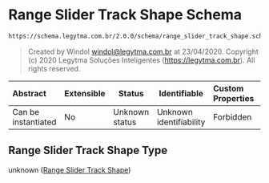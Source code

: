 # Range Slider Track Shape Schema

```txt
https://schema.legytma.com.br/2.0.0/schema/range_slider_track_shape.schema.json
```




> Created by Windol [windol@legytma.com.br](mailto:windol@legytma.com.br) at 23/04/2020.
> Copyright (c) 2020 Legytma Soluções Inteligentes (<https://legytma.com.br>). All rights reserved.
>

| Abstract            | Extensible | Status         | Identifiable            | Custom Properties | Additional Properties | Access Restrictions | Defined In                                                                                                    |
| :------------------ | ---------- | -------------- | ----------------------- | :---------------- | --------------------- | ------------------- | ------------------------------------------------------------------------------------------------------------- |
| Can be instantiated | No         | Unknown status | Unknown identifiability | Forbidden         | Allowed               | none                | [range_slider_track_shape.schema.json](../schema/range_slider_track_shape.schema.json) |

## Range Slider Track Shape Type

unknown ([Range Slider Track Shape](range_slider_track_shape.md))
